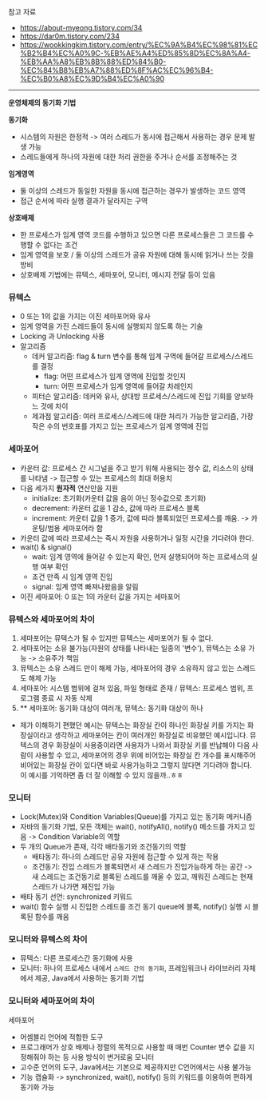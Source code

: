 참고 자료
 - https://about-myeong.tistory.com/34
 - https://dar0m.tistory.com/234
 - https://wookkingkim.tistory.com/entry/%EC%9A%B4%EC%98%81%EC%B2%B4%EC%A0%9C-%EB%AE%A4%ED%85%8D%EC%8A%A4-%EB%AA%A8%EB%8B%88%ED%84%B0-%EC%84%B8%EB%A7%88%ED%8F%AC%EC%96%B4-%EC%B0%A8%EC%9D%B4%EC%A0%90
---
**운영체제의 동기화 기법**

**동기화**
- 시스템의 자원은 한정적 -> 여러 스레드가 동시에 접근해서 사용하는 경우 문제 발생 가능
- 스레드들에게 하나의 자원에 대한 처리 권한을 주거나 순서를 조정해주는 것

**임계영역**
- 둘 이상의 스레드가 동일한 자원을 동시에 접근하는 경우가 발생하는 코드 영역
- 접근 순서에 따라 실행 결과가 달라지는 구역

**상호배제**
- 한 프로세스가 임계 영역 코드를 수행하고 있으면 다른 프로세스들은 그 코드를 수행할 수 없다는 조건
- 임계 영역을 보호 / 둘 이상의 스레드가 공유 자원에 대해 동시에 읽거나 쓰는 것을 방비
- 상호배제 기법에는 뮤텍스, 세마포어, 모니터, 메시지 전달 등이 있음

### 뮤텍스
- 0 또는 1의 값을 가지는 이진 세마포어와 유사
- 임계 영역을 가진 스레드들이 동시에 실행되지 않도록 하는 기술
- Locking 과 Unlocking 사용
- 알고리즘
  - 데커 알고리즘: flag & turn 변수를 통해 임계 구역에 들어갈 프로세스/스레드를 결정
    - flag: 어떤 프로세스가 임계 영역에 진입할 것인지
    - turn: 어떤 프로세스가 임계 영역에 들어갈 차레인지
  - 피터슨 알고리즘: 데커와 유사, 상대방 프로세스/스레드에 진입 기회를 양보하느 것에 차이
  - 제과점 알고리즘: 여러 프로세스/스레드에 대한 처리가 가능한 알고리즘, 가장 작은 수의 번호표를 가지고 있는 프로세스가 임계 영역에 진입

### 세마포어
- 카운터 값: 프로세스 간 시그널을 주고 받기 위해 사용되는 정수 값, 리소스의 상태를 나타냄 -> 접근할 수 있는 프로세스의 최대 허용치 
- 다음 세가지 **원자적** 연산만을 지원
  - initialize: 초기화(카운터 값을 음이 아닌 정수값으로 초기화)
  - decrement: 카운터 값을 1 감소, 값에 따라 프로세스 블록
  - increment: 카운터 값을 1 증가, 값에 따라 블록되었던 프로세스를 깨움. -> 카운팅/범용 세마포어라 함
- 카운터 값에 따라 프로세스는 즉시 자원을 사용하거나 일정 시간을 기다려야 한다.
- wait() & signal()
  - wait: 임계 영역에 들어갈 수 있는지 확인, 먼저 실행되어야 하는 프로세스의 실행 여부 확인
  - 조건 만족 시 임계 영역 진입
  - signal: 임계 영역 빠져나왔음을 알림
- 이진 세마포어: 0 또는 1의 카운터 값을 가지는 세마포어

### 뮤텍스와 세마포어의 차이
1. 세마포어는 뮤텍스가 될 수 있지만 뮤텍스는 세마포어가 될 수 없다.
2. 세마포어는 소유 불가능(자원의 상태를 나타내는 일종의 '변수'), 뮤텍스는 소유 가능 -> 소유주가 책임
3. 뮤텍스는 소유 스레드 만이 해제 가능, 세마포어의 경우 소유하지 않고 있는 스레드도 해제 가능
4. 세마포어: 시스템 범위에 걸쳐 있음, 파일 형태로 존재 / 뮤텍스: 프로세스 범위, 프로그램 종료 시 자동 삭제
5. ** 세마포어: 동기화 대상이 여러개, 뮤텍스: 동기화 대상이 하나
* 제가 이해하기 편했던 예시는 뮤텍스는 화장실 칸이 하나인 화장실 키를 가지는 화장실이라고 생각하고 세마포어는 칸이 여러개인 화장실로 비유했던 예시입니다. 뮤텍스의
경우 화장실이 사용중이라면 사용자가 나와서 화장실 키를 반납해야 다음 사람이 사용할 수 있고, 세마포어의 경우 위에 비어있는 화장실 칸 개수를 표시해주어 비어있는 화장실
칸이 있다면 바로 사용가능하고 그렇지 않다면 기다려야 합니다. 이 예시를 기억하면 좀 더 잘 이해할 수 있지 않을까..ㅎㅎ

### 모니터
- Lock(Mutex)와 Condition Variables(Queue)를 가지고 있는 동기화 메커니즘
- 자바의 동기화 기법, 모든 객체는 wait(), notifyAll(), notify() 메소드를 가지고 있음 -> Condition Variable의 역할
- 두 개의 Queue가 존재, 각각 배타동기와 조건동기의 역할
  - 배타동기: 하나의 스레드만 공유 자원에 접근할 수 있게 하는 작용
  - 조건동기: 진입 스레드가 블록되면서 새 스레드가 진입가능하게 하는 공간 -> 새 스레드는 조건동기로 블록된 스레드를 깨울 수 있고, 깨워진 스레드는 현재 스레드가 나가면 재진입 가능
- 배타 동기 선언: synchronized 키워드
- wait() 함수 실행 시 진입한 스레드를 조건 동기 queue에 블록, notify() 실행 시 블록된 함수를 깨움

### 모니터와 뮤텍스의 차이
- 뮤텍스: 다른 프로세스간 동기화에 사용
- 모니터: 하나의 프로세스 내에서 `스레드 간의 동기화`, 프레임워크나 라이브러리 자체에서 제공, Java에서 사용하는 동기화 기법

### 모니터와 세마포어의 차이
세마포어
  - 어셈블리 언어에 적합한 도구
  - 프로그래머가 상호 배제나 정렬의 목적으로 사용할 때 매번 Counter 변수 값을 지정해줘야 하는 등 사용 방식이 번거로움
모니터
  - 고수준 언어의 도구, Java에서는 기본으로 제공하지만 C언어에서는 사용 불가능
  - 기능 캡슐화 -> synchronized, wait(), notify() 등의 키워드를 이용하여 편하게 동기화 가능

